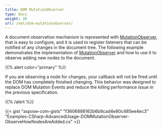 ```yaml
---
title: DOM MutationObserver
type: docs
weight: 30
url: /net/dom-mutationobserver/
---
```


A document observation mechanism is represented with [MutationObserver](https://apireference.aspose.com/net/html/aspose.html.dom.mutations/mutationobserver), that is easy to configure, and it is used to register listeners that can be notified of any changes in the document tree. The following example demonstrates the implementation of [MutationObserver](https://apireference.aspose.com/net/html/aspose.html.dom.mutations/mutationobserver) and how to use it to observe adding new nodes to the document.

{{% alert color="primary" %}} 

If you are observing a node for changes, your callback will not be fired until the DOM has completely finished changing. This behavior was designed to replace DOM Mutation Events and reduce the killing performance issue in the previous specification.

{{% /alert %}} 

{{< gist "aspose-com-gists" "f3606888162b6b9cad4e80c485ee4ec3" "Examples-CSharp-AdvancedUsage-DOMMutationObserver-ObserveHowNodesAreAdded.cs" >}}
